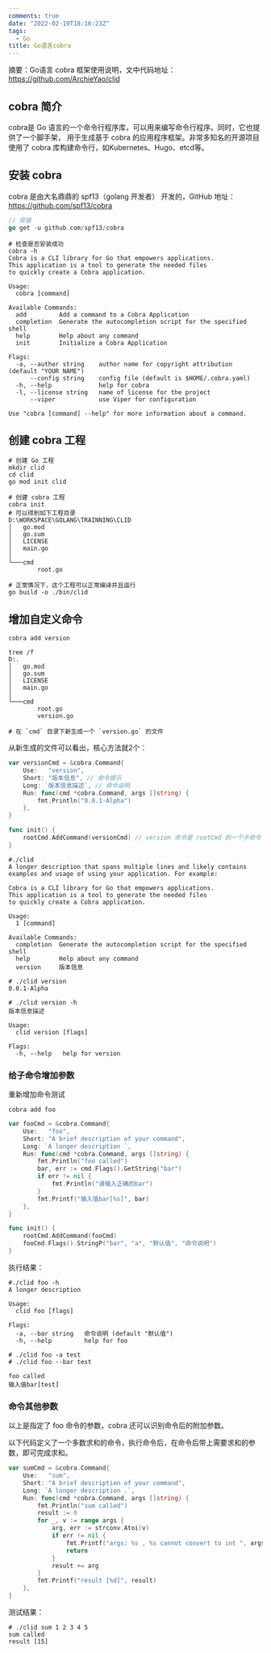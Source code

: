 ```yaml
---
comments: true
date: "2022-02-19T18:16:23Z"
tags: 
  - Go
title: Go语言cobra
---
```


摘要：Go语言 cobra 框架使用说明，文中代码地址： <https://github.com/ArchieYao/clid>


## cobra 简介
cobra是 Go 语言的一个命令行程序库，可以用来编写命令行程序。同时，它也提供了一个脚手架， 用于生成基于 cobra 的应用程序框架。非常多知名的开源项目使用了 cobra 库构建命令行，如Kubernetes、Hugo、etcd等。

## 安装 cobra

cobra 是由大名鼎鼎的 spf13（golang 开发者） 开发的，GitHub 地址：<https://github.com/spf13/cobra>

``` go
// 安装
go get -u github.com/spf13/cobra
```

``` shell
# 检查是否安装成功
cobra -h
Cobra is a CLI library for Go that empowers applications.
This application is a tool to generate the needed files
to quickly create a Cobra application.

Usage:
  cobra [command]

Available Commands:
  add         Add a command to a Cobra Application
  completion  Generate the autocompletion script for the specified shell
  help        Help about any command
  init        Initialize a Cobra Application

Flags:
  -a, --author string    author name for copyright attribution (default "YOUR NAME")
      --config string    config file (default is $HOME/.cobra.yaml)
  -h, --help             help for cobra
  -l, --license string   name of license for the project
      --viper            use Viper for configuration

Use "cobra [command] --help" for more information about a command.
```

## 创建 cobra 工程

``` shell
# 创建 Go 工程
mkdir clid
cd clid
go mod init clid

# 创建 cobra 工程
cobra init
# 可以得到如下工程目录
D:\WORKSPACE\GOLANG\TRAINNING\CLID
│   go.mod
│   go.sum
│   LICENSE
│   main.go
│
└───cmd
        root.go

# 正常情况下，这个工程可以正常编译并且运行
go build -o ./bin/clid
```

## 增加自定义命令

``` shell
cobra add version

tree /f
D:.
│   go.mod
│   go.sum
│   LICENSE
│   main.go
│
└───cmd
        root.go
        version.go

# 在 `cmd` 目录下新生成一个 `version.go` 的文件
```

从新生成的文件可以看出，核心方法就2个：

``` go
var versionCmd = &cobra.Command{
	Use:   "version",
	Short: "版本信息", // 命令提示
	Long: `版本信息描述`, // 命令说明
	Run: func(cmd *cobra.Command, args []string) {
		fmt.Println("0.0.1-Alpha")
	},
}

func init() {
	rootCmd.AddCommand(versionCmd) // version 命令是 rootCmd 的一个子命令
}
```

``` shell
#./clid
A longer description that spans multiple lines and likely contains
examples and usage of using your application. For example:

Cobra is a CLI library for Go that empowers applications.
This application is a tool to generate the needed files
to quickly create a Cobra application.

Usage:
  1 [command]

Available Commands:
  completion  Generate the autocompletion script for the specified shell
  help        Help about any command
  version     版本信息

```

``` shell
# ./clid version
0.0.1-Alpha
```

``` shell
# ./clid version -h
版本信息描述

Usage:
  clid version [flags]

Flags:
  -h, --help   help for version
```

### 给子命令增加参数

重新增加命令测试

``` shell
cobra add foo
```

``` go
var fooCmd = &cobra.Command{
	Use:   "foo",
	Short: "A brief description of your command",
	Long: `A longer description `,
	Run: func(cmd *cobra.Command, args []string) {
		fmt.Println("foo called")
		bar, err := cmd.Flags().GetString("bar")
		if err != nil {
			fmt.Println("请输入正确的bar")
		}
		fmt.Printf("输入值bar[%s]", bar)
	},
}

func init() {
	rootCmd.AddCommand(fooCmd)
	fooCmd.Flags().StringP("bar", "a", "默认值", "命令说明")
}
```

执行结果：

``` shell
#./clid foo -h
A longer description 

Usage:
  clid foo [flags]

Flags:
  -a, --bar string   命令说明 (default "默认值")
  -h, --help         help for foo
```

``` shell
# ./clid foo -a test
# ./clid foo --bar test 

foo called
输入值bar[test]
```

### 命令其他参数

以上是指定了 foo 命令的参数，cobra 还可以识别命令后的附加参数。

以下代码定义了一个多数求和的命令，执行命令后，在命令后带上需要求和的参数，即可完成求和。

``` go
var sumCmd = &cobra.Command{
	Use:   "sum",
	Short: "A brief description of your command",
	Long: `A longer description .`,
	Run: func(cmd *cobra.Command, args []string) {
		fmt.Println("sum called")
		result := 0
		for _, v := range args {
			arg, err := strconv.Atoi(v)
			if err != nil {
				fmt.Printf("args: %s , %s cannot convert to int ", args, v)
				return
			}
			result += arg
		}
		fmt.Printf("result [%d]", result)
	},
}
```

测试结果：

``` shell
# ./clid sum 1 2 3 4 5
sum called
result [15]
```
